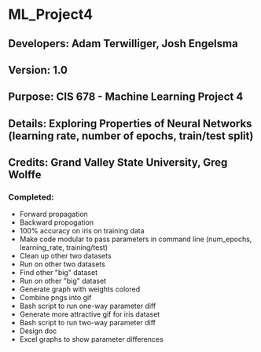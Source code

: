 # ML_Project4

## Developers: Adam Terwilliger, Josh Engelsma
## Version: 1.0
## Purpose: CIS 678 - Machine Learning Project 4
## Details: Exploring Properties of Neural Networks (learning rate, number of epochs, train/test split)
## Credits: Grand Valley State University, Greg Wolffe

### Completed:
- Forward propagation
- Backward propogation
- 100% accuracy on iris on training data
- Make code modular to pass parameters in command line (num_epochs, learning_rate, training/test)
- Clean up other two datasets
- Run on other two datasets
- Find other "big" dataset
- Run on other "big" dataset
- Generate graph with weights colored
- Combine pngs into gif
- Bash script to run one-way parameter diff
- Generate more attractive gif for iris dataset
- Bash script to run two-way parameter diff
- Design doc
- Excel graphs to show parameter differences
